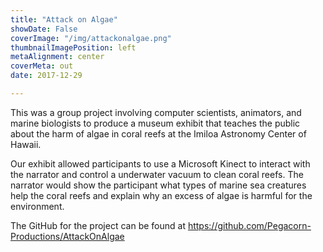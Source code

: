 ```yaml
---
title: "Attack on Algae"
showDate: False
coverImage: "/img/attackonalgae.png"
thumbnailImagePosition: left
metaAlignment: center
coverMeta: out
date: 2017-12-29

---
```

This was a group project involving computer scientists, animators, and marine biologists to produce a museum exhibit that teaches the public about the harm of algae in coral reefs at the Imiloa Astronomy Center of Hawaii.
<!--more-->

Our exhibit allowed participants to use a Microsoft Kinect to interact with the narrator and control a underwater vacuum to clean coral reefs. The narrator would show the participant what types of marine sea creatures help the coral reefs and explain why an excess of algae is harmful for the environment.

The GitHub for the project can be found at https://github.com/Pegacorn-Productions/AttackOnAlgae
